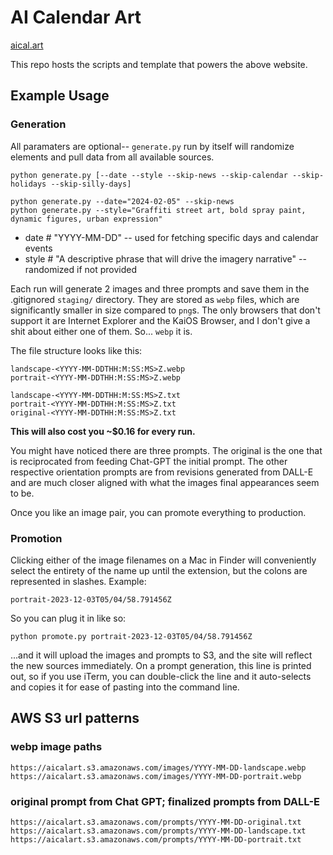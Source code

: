 # AI Calendar Art

[aical.art](https://aical.art)

This repo hosts the scripts and template that powers the above website.

## Example Usage

### Generation

All paramaters are optional-- `generate.py` run by itself will randomize elements and pull data from all available sources.


```
python generate.py [--date --style --skip-news --skip-calendar --skip-holidays --skip-silly-days]

python generate.py --date="2024-02-05" --skip-news
python generate.py --style="Graffiti street art, bold spray paint, dynamic figures, urban expression"
```

* date  # "YYYY-MM-DD"  -- used for fetching specific days and calendar events
* style # "A descriptive phrase that will drive the imagery narrative"  -- randomized if not provided


Each run will generate 2 images and three prompts and save them in the .gitignored `staging/` directory. They are stored as `webp` files, which are significantly smaller in size compared to `png`s. The only browsers that don't support it are Internet Explorer and the KaiOS Browser, and I don't give a shit about either one of them. So... `webp` it is.

The file structure looks like this:

```
landscape-<YYYY-MM-DDTHH:M:SS:MS>Z.webp
portrait-<YYYY-MM-DDTHH:M:SS:MS>Z.webp

landscape-<YYYY-MM-DDTHH:M:SS:MS>Z.txt
portrait-<YYYY-MM-DDTHH:M:SS:MS>Z.txt
original-<YYYY-MM-DDTHH:M:SS:MS>Z.txt
```

**This will also cost you ~$0.16 for every run.**

You might have noticed there are three prompts. The original is the one that is reciprocated from feeding Chat-GPT the initial prompt. The other respective orientation prompts are from revisions generated from DALL-E and are much closer aligned with what the images final appearances seem to be.

Once you like an image pair, you can promote everything to production.


### Promotion
Clicking either of the image filenames on a Mac in Finder will conveniently select the entirety of the name up until the extension, but the colons are represented in slashes. Example:

```
portrait-2023-12-03T05/04/58.791456Z
```

So you can plug it in like so:
```
python promote.py portrait-2023-12-03T05/04/58.791456Z
```

...and it will upload the images and prompts to S3, and the site will reflect the new sources immediately. On a prompt generation, this line is printed out, so if you use iTerm, you can double-click the line and it auto-selects and copies it for ease of pasting into the command line.


## AWS S3 url patterns

### webp image paths
```
https://aicalart.s3.amazonaws.com/images/YYYY-MM-DD-landscape.webp
https://aicalart.s3.amazonaws.com/images/YYYY-MM-DD-portrait.webp
```

### original prompt from Chat GPT; finalized prompts from DALL-E
```
https://aicalart.s3.amazonaws.com/prompts/YYYY-MM-DD-original.txt
https://aicalart.s3.amazonaws.com/prompts/YYYY-MM-DD-landscape.txt
https://aicalart.s3.amazonaws.com/prompts/YYYY-MM-DD-portrait.txt
```
